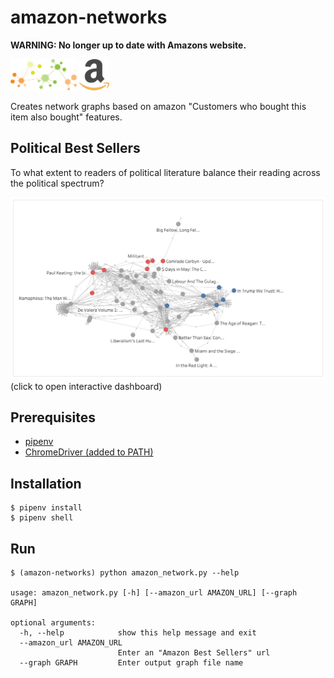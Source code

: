 # amazon-networks


**WARNING: No longer up to date with Amazons website.**

<img src="img/graph_network.png" alt="graph network" height="50"/> <img src="img/amazon_icon.png" alt="amazon icon" height="50"/>
 
Creates network graphs based on amazon "Customers who bought this item also bought" features.

**Political Best Sellers**
---

To what extent to readers of political literature balance their reading across the political spectrum?

[![screenshot](img/political_best_sellers.png)](https://public.tableau.com/views/GraphNetwork/PoliticalBookNetwork?:display_count=y&:origin=viz_share_link)
(click to open interactive dashboard)


**Prerequisites**
---

 + [pipenv](https://github.com/pypa/pipenv)
 + [ChromeDriver (added to PATH)](https://sites.google.com/a/chromium.org/chromedriver/home)


**Installation**
---

```
$ pipenv install
$ pipenv shell
```


**Run**
---

```
$ (amazon-networks) python amazon_network.py --help

usage: amazon_network.py [-h] [--amazon_url AMAZON_URL] [--graph GRAPH]

optional arguments:
  -h, --help            show this help message and exit
  --amazon_url AMAZON_URL
                        Enter an "Amazon Best Sellers" url
  --graph GRAPH         Enter output graph file name

```
